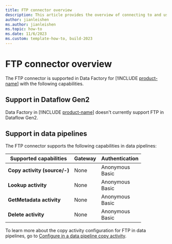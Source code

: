 ```yaml
---
title: FTP connector overview
description: This article provides the overview of connecting to and using FTP data in Data Factory.
author: jianleishen
ms.author: jianleishen
ms.topic: how-to
ms.date: 11/6/2023
ms.custom: template-how-to, build-2023
---
```


# FTP connector overview

The FTP connector is supported in Data Factory for [!INCLUDE [product-name](../includes/product-name.md)] with the following capabilities.

## Support in Dataflow Gen2

Data Factory in [!INCLUDE [product-name](../includes/product-name.md)] doesn't currently support FTP in Dataflow Gen2.

## Support in data pipelines

The FTP connector supports the following capabilities in data pipelines:

| Supported capabilities | Gateway | Authentication |
| --- | --- | ---|
| **Copy activity (source/-)** | None | Anonymous<br>Basic |
| **Lookup activity** | None | Anonymous<br>Basic |
| **GetMetadata activity** | None | Anonymous<br>Basic |
| **Delete activity** | None | Anonymous<br>Basic |

To learn more about the copy activity configuration for FTP in data pipelines, go to [Configure in a data pipeline copy activity](connector-ftp-copy-activity.md).

